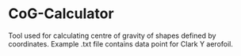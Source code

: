# CoG-Calculator
Tool used for calculating centre of gravity of shapes defined by coordinates. Example .txt file contains data point for Clark Y aerofoil.
